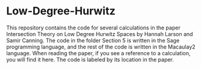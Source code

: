 # Low-Degree-Hurwitz
This repository contains the code for several calculations in the paper Intersection Theory on Low Degree Hurwitz Spaces by Hannah Larson and Samir Canning. The code in the folder Section 5 is written in the Sage programming language, and the rest of the code is written in the Macaulay2 language. 
When reading the paper, if you see a reference to a calculation, you will find it here. The code is labeled by its location in the paper.